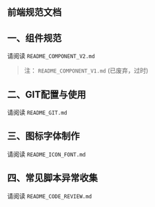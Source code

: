前端规范文档
---------------------------------------------------------------

## 一、组件规范
请阅读 `README_COMPONENT_V2.md`

> 注： `README_COMPONENT_V1.md` (已废弃，过时)

## 二、GIT配置与使用
请阅读 `README_GIT.md`

## 三、图标字体制作
请阅读 `README_ICON_FONT.md`

## 四、常见脚本异常收集
请阅读 `README_CODE_REVIEW.md`
   








